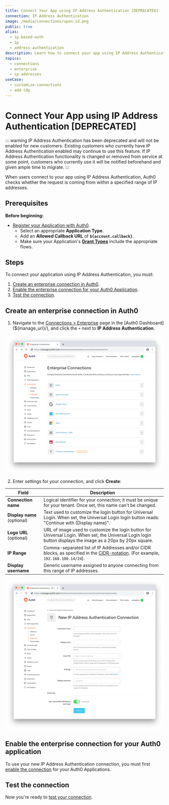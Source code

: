 ```yaml
---
title: Connect Your App using IP Address Authentication [DEPRECATED]
connection: IP Address Authentication
image: /media/connections/open-id.png
public: true
alias:
  - ip-based-auth
  - ip
  - address-authentication
description: Learn how to connect your app using IP Address Authentication with an enterprise connection. This feature has been deprecated.
topics:
  - connections
  - enterprise
  - ip-addresses
useCase:
  - customize-connections
  - add-idp
---
```

# Connect Your App using IP Address Authentication [DEPRECATED]

::: warning
 IP Address Authentication has been deprecated and will not be enabled for new customers. Existing customers who currently have IP Address Authentication enabled may continue to use this feature. If IP Address Authentication functionality is changed or removed from service at some point, customers who currently use it will be notified beforehand and given ample time to migrate.
:::

When users connect to your app using IP Address Authentication, Auth0 checks whether the request is coming from within a specified range of IP addresses. 

## Prerequisites

**Before beginning:**

* [Register your Application with Auth0](/getting-started/set-up-app). 
  * Select an appropriate **Application Type**.
  * Add an **Allowed Callback URL** of **`${account.callback}`**.
  * Make sure your Application's **[Grant Types](/dashboard/guides/applications/update-grant-types)** include the appropriate flows.

## Steps

To connect your application using IP Address Authentication, you must:

1. [Create an enterprise connection in Auth0](#create-an-enterprise-connection-in-auth0).
2. [Enable the enterprise connection for your Auth0 Application](#enable-the-enterprise-connection-for-your-auth0-application).
3. [Test the connection](#test-the-connection).

## Create an enterprise connection in Auth0

1. Navigate to the [Connections > Enterprise](${manage_url}/#/connections/enterprise) page in the [Auth0 Dashboard](${manage_url}/), and click the `+` next to **IP Address Authentication**.

![Create Connection Type](/media/articles/dashboard/connections/enterprise/conn-enterprise-list.png)

2. Enter settings for your connection, and click **Create**:

| Field | Description |
| ----- | ----------- |
| **Connection name** | Logical identifier for your connection; it must be unique for your tenant. Once set, this name can't be changed. |
| **Display name** (optional) | Text used to customize the login button for Universal Login. When set, the Universal Login login button reads: "Continue with {Display name}". |
| **Logo URL** (optional) | URL of image used to customize the login button for Universal Login. When set, the Universal Login login button displays the image as a 20px by 20px square. |
| **IP Range** | Comma-separated list of IP Addresses and/or CIDR blocks, as specified in the [CIDR-notation](http://en.wikipedia.org/wiki/Classless_Inter-Domain_Routing). (For example, `192.168.100.14/24`). |
| **Display username** | Generic username assigned to anyone connecting from this range of IP addresses. |

![Configure IP Address Authentication Settings](/media/articles/dashboard/connections/enterprise/conn-enterprise-ip-addr-auth-settings.png)

## Enable the enterprise connection for your Auth0 application

To use your new IP Address Authentication connection, you must first [enable the connection](/dashboard/guides/connections/enable-connections-enterprise) for your Auth0 Applications.

## Test the connection

Now you're ready to [test your connection](/dashboard/guides/connections/test-connections-enterprise).
